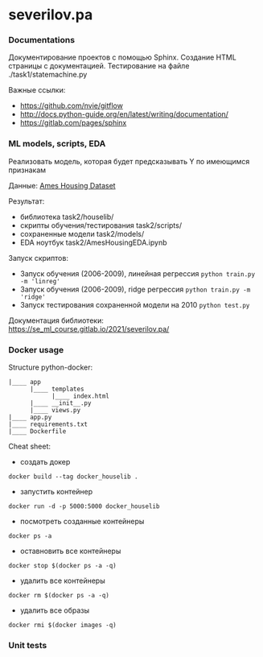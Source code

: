 # severilov.pa

### Documentations

Документирование проектов с помощью  Sphinx. Создание HTML страницы с документацией.
Тестирование на файле ./task1/statemachine.py

Важные ссылки:
* https://github.com/nvie/gitflow
* http://docs.python-guide.org/en/latest/writing/documentation/
* https://gitlab.com/pages/sphinx

### ML models, scripts, EDA

Реализовать модель, которая будет предсказывать Y по имеющимся признакам

Данные: [Ames Housing Dataset](http://jse.amstat.org/v19n3/decock/AmesHousing.txt)

Результат:
* библиотека task2/houselib/
* скрипты обучения/тестирования task2/scripts/
* сохраненные модели task2/models/
* EDA ноутбук task2/AmesHousingEDA.ipynb

Запуск скриптов:
* Запуск обучения (2006-2009), линейная регрессия `python train.py -m 'linreg'`
* Запуск обучения (2006-2009), ridge регрессия `python train.py -m 'ridge'`
* Запуск тестирования сохраненной модели на 2010 `python test.py`

Документация библиотеки: https://se_ml_course.gitlab.io/2021/severilov.pa/

### Docker usage

Structure python-docker:
```
|____ app
      |____ templates
            |____ index.html
      |____ __init__.py
      |____ views.py
|____ app.py
|____ requirements.txt
|____ Dockerfile
```

Cheat sheet:
* создать докер
```
docker build --tag docker_houselib .
```
* запустить контейнер
```
docker run -d -p 5000:5000 docker_houselib
```
* посмотреть созданные контейнеры
```
docker ps -a
```
* оставновить все контейнеры
```
docker stop $(docker ps -a -q)
```
* удалить все контейнеры
```
docker rm $(docker ps -a -q)
```
* удалить все образы
```
docker rmi $(docker images -q)
```

### Unit tests
